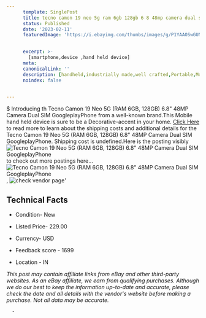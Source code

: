 ```yaml
---
      template: SinglePost
      title: tecno camon 19 neo 5g ram 6gb 128gb 6 8 48mp camera dual sim googleplayphone
      status: Published
      date: '2023-02-11'
      featuredImage: 'https://i.ebayimg.com/thumbs/images/g/P1YAAOSwGUNi26lr/s-l225.jpg'
       

      excerpt: >-
        [smartphone,device ,hand held device]
      meta:
      canonicalLink: ''
      description: [handheld,industrially made,well crafted,Portable,Mobile,Compact,Convenient,Lightweight,Maneuverable,Man-portable,Miniature,Carriable,Hand-held,Light,Holdable,Transportable,Mobile device,Pocket-sized,On-the-go,Wireless,Cordless,Compact size,Convenient size, smartphone,device ,hand held device]
      noindex: false
      

---
```

$
      Introducing th Tecno Camon 19 Neo 5G (RAM 6GB, 128GB) 6.8" 48MP Camera Dual SIM GoogleplayPhone from a well-known brand.This Mobile hand held device is sure to be a Decorative-accent in your home. [Click Here](https://www.ebay.com/itm/185510951947?hash=item2b31507c0b%3Ag%3AP1YAAOSwGUNi26lr&mkevt=1&mkcid=1&mkrid=711-53200-19255-0&campid=%253CePNCampaignId%253E&customid=%253CreferenceId%253E&toolid=10049) to read more to learn about the shipping costs and additional details for the Tecno Camon 19 Neo 5G (RAM 6GB, 128GB) 6.8" 48MP Camera Dual SIM GoogleplayPhone. Shipping cost is undefined.Here is the posting visibly ![Tecno Camon 19 Neo 5G (RAM 6GB, 128GB) 6.8" 48MP Camera Dual SIM GoogleplayPhone](https://i.ebayimg.com/thumbs/images/g/P1YAAOSwGUNi26lr/s-l225.jpg) to check out more postings here... ![Tecno Camon 19 Neo 5G (RAM 6GB, 128GB) 6.8" 48MP Camera Dual SIM GoogleplayPhone](https://i.ebayimg.com/images/g/P1YAAOSwGUNi26lr/s-l1600.jpg), ![check vendor page](https://origin-galleryplus.ebayimg.com/ws/web/185510951947_2_0_1/225x225.jpg,https://origin-galleryplus.ebayimg.com/ws/web/185510951947_3_0_1/225x225.jpg,https://origin-galleryplus.ebayimg.com/ws/web/185510951947_4_0_1/225x225.jpg,https://origin-galleryplus.ebayimg.com/ws/web/185510951947_5_0_1/225x225.jpg,https://origin-galleryplus.ebayimg.com/ws/web/185510951947_6_0_1/225x225.jpg,https://origin-galleryplus.ebayimg.com/ws/web/185510951947_7_0_1/225x225.jpg,https://origin-galleryplus.ebayimg.com/ws/web/185510951947_8_0_1/225x225.jpg,https://origin-galleryplus.ebayimg.com/ws/web/185510951947_9_0_1/225x225.jpg,https://origin-galleryplus.ebayimg.com/ws/web/185510951947_10_0_1/225x225.jpg)'

      

 ## Technical Facts 



     
      

 - Condition- New 


      

 - Listed Price- 229.00 


      

 - Currency- USD 


      

 - Feedback score - 1699 


      

 - Location - IN 


      
      

 *_This post may contain affiliate links from eBay and other third-party websites. As an eBay affiliate, we earn from qualifying purchases. Although we do our best to keep the information up-to-date and accurate, please check the date and all details with the vendor's website before making a purchase. Not all data may be accurate._*




      -
